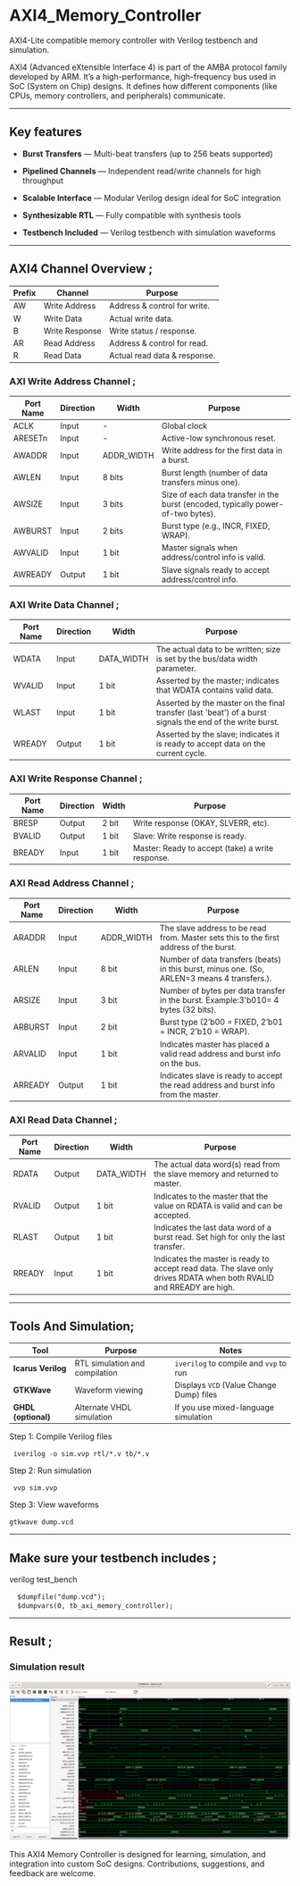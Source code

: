# AXI4_Memory_Controller

AXI4-Lite compatible memory controller with Verilog testbench and simulation.

AXI4 (Advanced eXtensible Interface 4) is part of the AMBA protocol family developed by ARM. It’s a high-performance, high-frequency bus used in SoC (System on Chip) designs. It defines how different components (like CPUs, memory controllers, and peripherals) communicate.


---
## Key features
-  **Burst Transfers** — Multi-beat transfers (up to 256 beats supported)

-  **Pipelined Channels** — Independent read/write channels for high throughput

-  **Scalable Interface** — Modular Verilog design ideal for SoC integration

-  **Synthesizable RTL** — Fully compatible with synthesis tools

-  **Testbench Included** — Verilog testbench with simulation waveforms

----
###

## AXI4 Channel Overview ;

| Prefix	| Channel	| Purpose| 
|----------|---------|----------| 
| AW	    | Write Address| Address & control for write.| 
| W | 	Write Data| 	Actual write data.| 
| B	| Write Response | 	Write status / response.| 
| AR	| Read Address	| Address & control for read.| 
| R	| Read Data	| Actual read data & response.| 
### AXI Write Address Channel ;

| Port Name | Direction | Width       | Purpose                  |
| --------- | --------- | ----------- | ---------------------------- |
| ACLK      | Input     |   -       | Global clock                 |
| ARESETn   | Input     |   -       | Active-low synchronous reset.|
| AWADDR    | Input     | ADDR_WIDTH | Write address for the first data in a burst. |
| AWLEN   | Input     | 8 bits | Burst length (number of data transfers minus one). |
| AWSIZE   | Input     | 3 bits | Size of each data transfer in the burst (encoded, typically power-of-two bytes). |
| AWBURST  | Input     | 2 bits | Burst type (e.g., INCR, FIXED, WRAP). |
| AWVALID   | Input     | 1 bit       | Master signals when address/control info is valid. |
| AWREADY   | Output    | 1 bit       | Slave signals ready to accept address/control info.  |

### AXI Write Data Channel ;

| Port Name|	Direction	|Width|	Purpose|
|----------|-----------|-----|--------|
|WDATA	|Input|	DATA_WIDTH	|The actual data to be written; size is set by the bus/data width parameter.|
|WVALID |	Input |	1 bit	|Asserted by the master; indicates that WDATA contains valid data.|
|WLAST	|Input |	1 bit |	Asserted by the master on the final transfer (last 'beat') of a burst signals the end of the write burst.|
|WREADY	 |Output	| 1 bit |	Asserted by the slave; indicates it is ready to accept data on the current cycle.|

### AXI Write Response Channel ;

| Port Name	| Direction| 	Width| Purpose| 
| --------| ----| ------| -------| 
|BRESP	|Output	|2 bit	|Write response (OKAY, SLVERR, etc).|
|BVALID	|Output	|1 bit	|Slave: Write response is ready.|
|BREADY	|Input	|1 bit	|Master: Ready to accept (take) a write response.|

### AXI Read Address Channel ;

| Port Name	| Direction| 	Width| Purpose| 
| --------| ----| ------| -------| 
|ARADDR |Input	|ADDR_WIDTH	 |The slave address to be read from. Master sets this to the first address of the burst.|
|ARLEN | Input | 8 bit |Number of data transfers (beats) in this burst, minus one. (So, ARLEN=3 means 4 transfers.).|
|ARSIZE 	|Input | 3 bit| Number of bytes per data transfer in the burst. Example:3'b010= 4 bytes (32 bits).|
|ARBURST  |Input |	2 bit	|Burst type (2’b00 = FIXED, 2’b01 = INCR, 2’b10 = WRAP).|
|ARVALID |	Input | 1 bit	|Indicates master has placed a valid read address and burst info on the bus.|
|ARREADY	|Output | 1 bit  	|Indicates slave is ready to accept the read address and burst info from the master.|

### AXI Read Data Channel ;

| Port Name	| Direction| 	Width| Purpose| 
| --------| ----| ------| -------| 
|RDATA	|Output|	DATA_WIDTH |	The actual data word(s) read from the slave memory and returned to master.|
|RVALID|	Output|	1 bit |	Indicates to the master that the value on RDATA is valid and can be accepted.|
|RLAST	|Output	|1 bit	|Indicates the last data word of a burst read. Set high for only the last transfer.|
|RREADY|	Input	|1 bit|	Indicates the master is ready to accept read data. The slave only drives RDATA when both RVALID and RREADY are high.|

-----

## Tools And Simulation;

| Tool                | Purpose                        | Notes                                    |
| ------------------- | ------------------------------ | ---------------------------------------- |
| **Icarus Verilog**  | RTL simulation and compilation | `iverilog` to compile and `vvp` to run   |
| **GTKWave**         | Waveform viewing               | Displays `VCD` (Value Change Dump) files |
| **GHDL (optional)** | Alternate VHDL simulation      | If you use mixed-language simulation     |


  Step 1: Compile Verilog files
  
     iverilog -o sim.vvp rtl/*.v tb/*.v

 Step 2: Run simulation
 
     vvp sim.vvp

  Step 3: View waveforms
  
    gtkwave dump.vcd
-----
 ## Make sure your testbench includes ;

verilog test_bench

      $dumpfile("dump.vcd");
      $dumpvars(0, tb_axi_memory_controller);
------
## Result ;

### Simulation result 

![](Output.png)


This AXI4 Memory Controller is designed for learning, simulation, and integration into custom SoC designs. Contributions, suggestions, and feedback are welcome.










